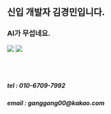 
<h2>신입 개발자 김경민입니다.</h2>

<h3>AI가 무섭네요.</h3>

  <a href="https://oceanic-ghost-108.notion.site/my-notion-3ca13f3cda604aac98ee339eb0a84ee2?pvs=4" target="_blank"><img src="https://img.shields.io/badge/notion-#000000?style=for-the-badge&logo=notion&logoColor=white"></a>
  <img src="https://img.shields.io/badge/Python-3776AB?style=for-the-badge&logo=Python&logoColor=white">
  
<br><br>
<h5>tel : 010-6709-7992</h5>
<h5>email : ganggang00@kakao.com</h5>





